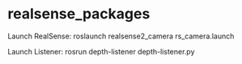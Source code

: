 # realsense_packages
Launch RealSense:
roslaunch realsense2_camera rs_camera.launch

Launch Listener:
rosrun depth-listener depth-listener.py
